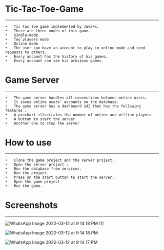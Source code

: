 # Tic-Tac-Toe-Game
_______________________________________________________________________________________

	•	Tic tac toe game implemented by JavaFx.
	•	There are three modes of this game.
	•	Single-mode
	•	Two players mode 
	•	Online mode 
	•	The user can have an account to play in online mode and send requests to others.
	•	Every account has the history of his games.
	•	Every account can see his previous games.

# Game Server 
_______________________________________________________________________________________

	•	The game server handles all connections between online users.
	•	It saves online users’ accounts on the database. 
	•	The game server has a dashboard GUI that has the following features :
	•	A piechart illustrates the number of online and offline players 
	•	A button to start the server.
	•	Another one to stop the server


# How to use  
_______________________________________________________________________________________


	•	Clone the game project and the server project. 
	•	Open the server project :
	•	Run the database from services.
	•	Run the project. 
	•	Press on the start button to start the server.
	•	Open the game project 
	•	Run the game.

# Screenshots
_______________________________________________________________________________________

![WhatsApp Image 2022-03-12 at 9 14 18 PM (1)](https://user-images.githubusercontent.com/66483556/158031774-ce6d26be-6ba8-4995-8f4a-a36d4e53612c.jpeg)

![WhatsApp Image 2022-03-12 at 9 14 18 PM](https://user-images.githubusercontent.com/66483556/158031786-4a63ce99-7140-42cb-98af-726ed4ed0052.jpeg)

![WhatsApp Image 2022-03-12 at 9 14 17 PM](https://user-images.githubusercontent.com/66483556/158031798-151ad04f-2d4a-450c-bc4d-0cfb19cb4b34.jpeg)












  
  






 






























